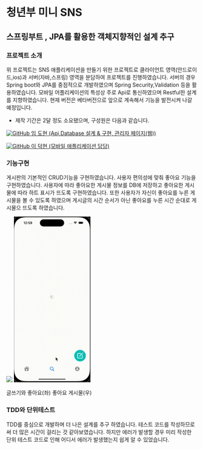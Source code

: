 # 청년부 미니 SNS
## 스프링부트 , JPA를 활용한 객체지향적인 설계 추구
### 프로젝트 소개
위 프로젝트는 SNS 애플리케이션을 만들기 위한 프로젝트로 클라이언트 영역(안드로이드,ios)과 서버(자바,스프링) 영역을 분담하여 프로젝트를 진행하였습니다.
서버의 경우 Spring boot와 JPA를 중점적으로 개발하였으며 Spring Security,Validation 등을 활용하였습니다. 
모바일 어플리케이션의 특성상 주로 Api로 통신하였으며 Restful한 설계를 지향하였습니다.
현재 버전은 베타버전으로 앞으로 계속해서 기능을 발전시켜 나갈 예정입니다. 

* 제작 기간은 2달 정도 소요됐으며, 구성원은 다음과 같습니다.

<a href = "https://github.com/LDH0094"><img alt="GitHub" src ="https://img.shields.io/badge/GitHub-181717.svg?&style=for-the-badge&logo=GitHub&logoColor=white"/> 임 도현 (Api,Database 설계 & 구현, 관리자 페이지(웹)) </a>

<a href = "https://github.com/Doreki"><img alt="GitHub" src ="https://img.shields.io/badge/GitHub-181717.svg?&style=for-the-badge&logo=GitHub&logoColor=white"/> 이 덕현 (모바일 애플리케이션 담당)</a>

### 기능구현

게시판의 기본적인 CRUD기능을 구현하였습니다. 사용자 편의성에 맞춰 좋아요 기능을 구현하였습니다.
사용자에 따라 좋아요한 게시물 정보를 DB에 저장하고 좋아요한 게시물에 따라 하트 표시가 뜨도록 구현하였습니다.
또한 사용자가 자신이 좋아요를 누른 게시물을 볼 수 있도록 하였으며 게시글의 시간 순서가 아닌 좋아요를 누른 시간 순대로 게시물으 뜨도록 하였습니다. 

<img src="src/main/resources/static/images/readme/write_like.gif" width="40%">
<img src="src/main/resources/static/images/readme/like_button_clicked.gif" width="40%">

글쓰기와 좋아요(좌) 좋아요 게시물(우)

### TDD와 단위테스트

TDD를 중심으로 개발하며 더 나은 설계를 추구 하였습니다. 테스트 코드를 작성하므로써 더 많은 시간이 걸리는 것 같아보였습니다. 하지만 에러가 발생할 경우 미리 작성한 단위 테스트 코드로 인해 어디서 에러가 발생했는지 쉽게 알 수 있었습니다. 


